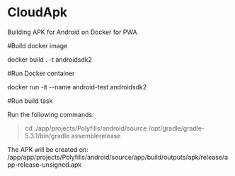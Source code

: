 # CloudApk
Building APK for Android on Docker for PWA


#Build docker image

docker build . -t androidsdk2

#Run Docker container

docker run -it --name android-test androidsdk2

#Run build task

Run the following commands: 

> cd ./app/projects/Polyfills/android/source
> /opt/gradle/gradle-5.3.1/bin/gradle assemblerelease

The APK will be created on: /app/app/projects/Polyfills/android/source/app/build/outputs/apk/release/app-release-unsigned.apk

